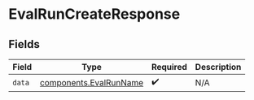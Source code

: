 # EvalRunCreateResponse


## Fields

| Field                                                            | Type                                                             | Required                                                         | Description                                                      |
| ---------------------------------------------------------------- | ---------------------------------------------------------------- | ---------------------------------------------------------------- | ---------------------------------------------------------------- |
| `data`                                                           | [components.EvalRunName](../../models/components/evalrunname.md) | :heavy_check_mark:                                               | N/A                                                              |
